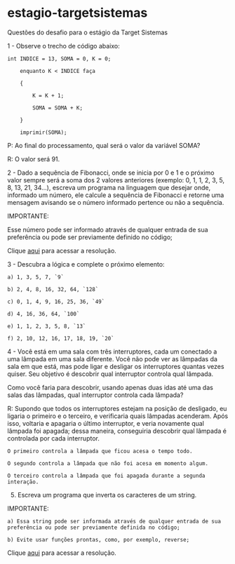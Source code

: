 # estagio-targetsistemas
Questões do desafio para o estágio da Target Sistemas

1 - Observe o trecho de código abaixo: 
```
int INDICE = 13, SOMA = 0, K = 0; 

 	enquanto K < INDICE faça 

	{ 

		K = K + 1; 

		SOMA = SOMA + K; 

	} 

 	imprimir(SOMA); 
```
P: Ao final do processamento, qual será o valor da variável SOMA?

R: O valor será 91.

2 - Dado a sequência de Fibonacci, onde se inicia por 0 e 1 e o próximo valor sempre será a soma dos 2 valores anteriores (exemplo: 0, 1, 1, 2, 3, 5, 8, 13, 21, 34...), escreva um programa na linguagem que desejar onde, informado um número, ele calcule a sequência de Fibonacci e retorne uma mensagem avisando se o número informado pertence ou não a sequência.

IMPORTANTE:  

Esse número pode ser informado através de qualquer entrada de sua preferência ou pode ser previamente definido no código; 

Clique [aqui](/resoluções/fibonacci.py) para acessar a resolução.

3 - Descubra a lógica e complete o próximo elemento:  
```
a) 1, 3, 5, 7, `9`

b) 2, 4, 8, 16, 32, 64, `128`

c) 0, 1, 4, 9, 16, 25, 36, `49`

d) 4, 16, 36, 64, `100`

e) 1, 1, 2, 3, 5, 8, `13`

f) 2, 10, 12, 16, 17, 18, 19, `20`
```

4 - Você está em uma sala com três interruptores, cada um conectado a uma lâmpada em uma sala diferente. Você não pode ver as lâmpadas da sala em que está, mas pode ligar e desligar os interruptores quantas vezes quiser. Seu objetivo é descobrir qual interruptor controla qual lâmpada.

Como você faria para descobrir, usando apenas duas idas até uma das salas das lâmpadas, qual interruptor controla cada lâmpada?  

R: Supondo que todos os interruptores estejam na posição de desligado, eu ligaria o primeiro e o terceiro, e verificaria quais lâmpadas acenderam. Após isso, voltaria e apagaria o último interruptor, e veria novamente qual lâmpada foi apagada; dessa maneira, conseguiria descobrir qual lâmpada é controlada por cada interruptor.

    O primeiro controla a lâmpada que ficou acesa o tempo todo.

    O segundo controla a lâmpada que não foi acesa em momento algum.

    O terceiro controla a lâmpada que foi apagada durante a segunda interação.

5) Escreva um programa que inverta os caracteres de um string. 

IMPORTANTE: 

	a) Essa string pode ser informada através de qualquer entrada de sua preferência ou pode ser previamente definida no código; 

	b) Evite usar funções prontas, como, por exemplo, reverse; 

Clique [aqui](/resoluções/invert-order.py) para acessar a resolução.
